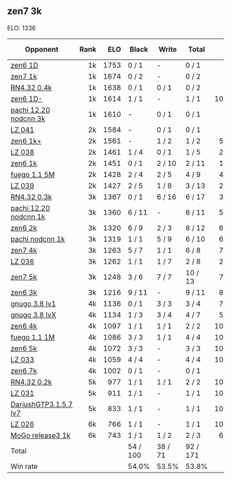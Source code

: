 ## zen7 3k ##

ELO: 1336

Opponent | Rank | ELO | Black | Write | Total | Win rate
---------|-----:|----:|-------|-------|-------|-------:
[zen6 1D](zen6%201D.md) | 1k | 1753 | 0 / 1 | - | 0 / 1 | 0.0%
[zen7 1k](zen7%201k.md) | 1k | 1674 | 0 / 2 | - | 0 / 2 | 0.0%
[RN4.32 0.4k](RN4.32%200.4k.md) | 1k | 1638 | 0 / 1 | 0 / 1 | 0 / 2 | 0.0%
[zen6 1D-](zen6%201D-.md) | 1k | 1614 | 1 / 1 | - | 1 / 1 | 100.0%
[pachi 12.20 nodcnn 3k](pachi%2012.20%20nodcnn%203k.md) | 1k | 1610 | - | 0 / 1 | 0 / 1 | 0.0%
[LZ 041](LZ%20041.md) | 2k | 1584 | - | 0 / 1 | 0 / 1 | 0.0%
[zen6 1k+](zen6%201k+.md) | 2k | 1561 | - | 1 / 2 | 1 / 2 | 50.0%
[LZ 038](LZ%20038.md) | 2k | 1461 | 1 / 4 | 0 / 1 | 1 / 5 | 20.0%
[zen6 1k](zen6%201k.md) | 2k | 1451 | 0 / 1 | 2 / 10 | 2 / 11 | 18.2%
[fuego 1.1 5M](fuego%201.1%205M.md) | 2k | 1428 | 2 / 4 | 2 / 5 | 4 / 9 | 44.4%
[LZ 039](LZ%20039.md) | 2k | 1427 | 2 / 5 | 1 / 8 | 3 / 13 | 23.1%
[RN4.32 0.3k](RN4.32%200.3k.md) | 3k | 1367 | 0 / 1 | 6 / 16 | 6 / 17 | 35.3%
[pachi 12.20 nodcnn 1k](pachi%2012.20%20nodcnn%201k.md) | 3k | 1360 | 6 / 11 | - | 6 / 11 | 54.5%
[zen6 2k](zen6%202k.md) | 3k | 1320 | 6 / 9 | 2 / 3 | 8 / 12 | 66.7%
[pachi nodcnn 1k](pachi%20nodcnn%201k.md) | 3k | 1319 | 1 / 1 | 5 / 9 | 6 / 10 | 60.0%
[zen7 4k](zen7%204k.md) | 3k | 1263 | 5 / 7 | 1 / 1 | 6 / 8 | 75.0%
[LZ 036](LZ%20036.md) | 3k | 1262 | 1 / 1 | 1 / 7 | 2 / 8 | 25.0%
[zen7 5k](zen7%205k.md) | 3k | 1248 | 3 / 6 | 7 / 7 | 10 / 13 | 76.9%
[zen6 3k](zen6%203k.md) | 3k | 1216 | 9 / 11 | - | 9 / 11 | 81.8%
[gnugo 3.8 lv1](gnugo%203.8%20lv1.md) | 4k | 1136 | 0 / 1 | 3 / 3 | 3 / 4 | 75.0%
[gnugo 3.8 lvX](gnugo%203.8%20lvX.md) | 4k | 1134 | 1 / 3 | 3 / 4 | 4 / 7 | 57.1%
[zen6 4k](zen6%204k.md) | 4k | 1097 | 1 / 1 | 1 / 1 | 2 / 2 | 100.0%
[fuego 1.1 1M](fuego%201.1%201M.md) | 4k | 1086 | 3 / 3 | 1 / 1 | 4 / 4 | 100.0%
[zen6 5k](zen6%205k.md) | 4k | 1072 | 3 / 3 | - | 3 / 3 | 100.0%
[LZ 033](LZ%20033.md) | 4k | 1059 | 4 / 4 | - | 4 / 4 | 100.0%
[zen6 7k](zen6%207k.md) | 4k | 1002 | 0 / 1 | - | 0 / 1 | 0.0%
[RN4.32 0.2k](RN4.32%200.2k.md) | 5k | 977 | 1 / 1 | 1 / 1 | 2 / 2 | 100.0%
[LZ 031](LZ%20031.md) | 5k | 911 | 1 / 1 | - | 1 / 1 | 100.0%
[DariushGTP3.1.5.7 lv7](DariushGTP3.1.5.7%20lv7.md) | 5k | 833 | 1 / 1 | - | 1 / 1 | 100.0%
[LZ 026](LZ%20026.md) | 6k | 766 | 1 / 1 | - | 1 / 1 | 100.0%
[MoGo release3 1k](MoGo%20release3%201k.md) | 6k | 743 | 1 / 1 | 1 / 2 | 2 / 3 | 66.7%
Total | | | 54 / 100 | 38 / 71 | 92 / 171 | 
Win rate| | | 54.0% | 53.5% | 53.8% | 
